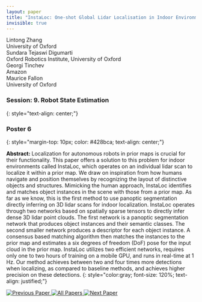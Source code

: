 ```yaml
---
layout: paper
title: "InstaLoc: One-shot Global Lidar Localisation in Indoor Environments through Instance Learning"
invisible: true
---
```

<div class="paper-authors">
<div class="paper-author-box">
    <div class="paper-author-name">Lintong Zhang</div>
    <div class="paper-author-uni">University of Oxford</div>
</div>
<div class="paper-author-box">
    <div class="paper-author-name">Sundara Tejaswi Digumarti</div>
    <div class="paper-author-uni">Oxford Robotics Institute, University of Oxford</div>
</div>
<div class="paper-author-box">
    <div class="paper-author-name">Georgi Tinchev</div>
    <div class="paper-author-uni">Amazon</div>
</div>
<div class="paper-author-box">
    <div class="paper-author-name">Maurice Fallon</div>
    <div class="paper-author-uni">University of Oxford</div>
</div>

</div>


### Session: 9. Robot State Estimation
{: style="text-align: center;"}

### Poster 6
{: style="margin-top: 10px; color: #428bca; text-align: center;"}

<b style="color: black;">Abstract: </b>Localization for autonomous robots in prior maps is crucial for their functionality. This paper offers a solution to this problem for indoor environments called InstaLoc, which operates on an individual lidar scan to localize it within a prior map. We draw on inspiration from how humans navigate and position themselves by recognizing the layout of distinctive objects and structures. Mimicking the human approach, InstaLoc identifies and matches object instances in the scene with those from a prior map. As far as we know, this is the first method to use panoptic segmentation directly inferring on 3D lidar scans for indoor localization. InstaLoc operates through two networks based on spatially sparse tensors to directly infer dense 3D lidar point clouds. The first network is a panoptic segmentation network that produces object instances and their semantic classes. The second smaller network produces a descriptor for each object instance. A consensus based matching algorithm then matches the instances to the prior map and estimates a six degrees of freedom (DoF) pose for the input cloud in the prior map. InstaLoc utilizes two efficient networks, requires only one to two hours of training on a mobile GPU, and runs in real-time at 1 Hz. Our method achieves between two and four times more detections when localizing, as compared to baseline methods, and achieves higher precision on these detections. 
{: style="color:gray; font-size: 120%; text-align: justified;"}


<div class="paper-menu">
<a href="{{ site.baseurl }}/program/papers/069/"> <img src="{{ site.baseurl }}/images/previous_paper_icon.png" alt="Previous Paper" title="Previous Paper"/> </a>
<a href="{{ site.baseurl }}/program/papers"><img src="{{ site.baseurl }}/images/overview_icon.png" alt="All Papers" title="All Papers"/> </a>
<a href="{{ site.baseurl }}/program/papers/071/"> <img src="{{ site.baseurl }}/images/next_paper_icon.png" alt="Next Paper" title="Next Paper"/> </a>

</div>
